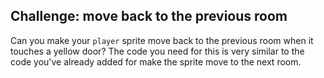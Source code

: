 ## Challenge: move back to the previous room

Can you make your `player` sprite move back to the previous room when it touches a yellow door? The code you need for this is very similar to the code you've already added for make the sprite move to the next room.
